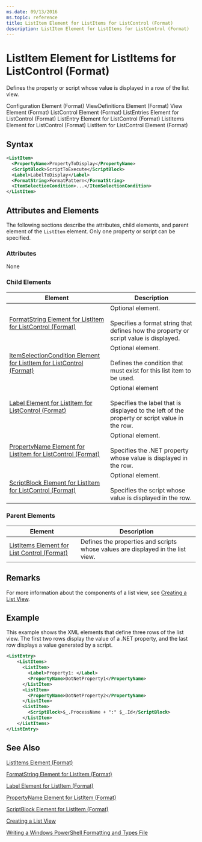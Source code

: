 ```yaml
---
ms.date: 09/13/2016
ms.topic: reference
title: ListItem Element for ListItems for ListControl (Format)
description: ListItem Element for ListItems for ListControl (Format)
---
```

# ListItem Element for ListItems for ListControl (Format)

Defines the property or script whose value is displayed in a row of the list view.

Configuration Element (Format)
ViewDefinitions Element (Format)
View Element (Format)
ListControl Element (Format)
ListEntries Element for ListControl (Format)
ListEntry Element for ListControl (Format)
ListItems Element for ListControl (Format)
ListItem for ListControl Element (Format)

## Syntax

```xml
<ListItem>
  <PropertyName>PropertyToDisplay</PropertyName>
  <ScriptBlock>ScriptToExecute</ScriptBlock>
  <Label>LabelToDisplay</Label>
  <FormatString>FormatPattern</FormatString>
  <ItemSelectionCondition>...</ItemSelectionCondition>
</ListItem>
```

## Attributes and Elements

The following sections describe the attributes, child elements, and parent element of the `ListItem` element. Only one property or script can be specified.

### Attributes

None

### Child Elements

|Element|Description|
|-------------|-----------------|
|[FormatString Element for ListItem for ListControl (Format)](./formatstring-element-for-listitem-for-listcontrol-format.md)|Optional element.<br /><br /> Specifies a format string that defines how the property or script value is displayed.|
|[ItemSelectionCondition Element for ListItem for ListControl (Format)](./itemselectioncondition-element-for-listitem-for-listcontrol-format.md)|Optional element.<br /><br /> Defines the condition that must exist for this list item to be used.|
|[Label Element for ListItem for ListControl (Format)](./label-element-for-listitem-for-listcontrol-format.md)|Optional element<br /><br /> Specifies the label that is displayed to the left of the property or script value in the row.|
|[PropertyName Element for ListItem for ListControl (Format)](./propertyname-element-for-listitem-for-listcontrol-format.md)|Optional element.<br /><br /> Specifies the .NET property whose value is displayed in the row.|
|[ScriptBlock Element for ListItem for ListControl (Format)](./scriptblock-element-for-listitem-for-listcontrol-format.md)|Optional element.<br /><br /> Specifies the script whose value is displayed in the row.|

### Parent Elements

|Element|Description|
|-------------|-----------------|
|[ListItems Element for List Control (Format)](./listitems-element-for-listentry-for-listcontrol-format.md)|Defines the properties and scripts whose values are displayed in the list view.|

## Remarks

For more information about the components of a list view, see [Creating a List View](./creating-a-list-view.md).

## Example

This example shows the XML elements that define three rows of the list view. The first two rows display the value of a .NET property, and the last row displays a value generated by a script.

```xml
<ListEntry>
    <ListItems>
      <ListItem>
        <Label>Property1: </Label>
        <PropertyName>DotNetProperty1</PropertyName>
      </ListItem>
      <ListItem>
        <PropertyName>DotNetProperty2</PropertyName>
      </ListItem>
      <ListItem>
        <ScriptBlock>$_.ProcessName + ":" $_.Id</ScriptBlock>
      </ListItem>
    </ListItems>
</ListEntry>

```

## See Also

[ListItems Element (Format)](./listitems-element-for-listentry-for-listcontrol-format.md)

[FormatString Element for ListItem (Format)](./formatstring-element-for-listitem-for-listcontrol-format.md)

[Label Element for ListItem (Format)](./label-element-for-listitem-for-listcontrol-format.md)

[PropertyName Element for ListItem (Format)](./propertyname-element-for-listitem-for-listcontrol-format.md)

[ScriptBlock Element for ListItem (Format)](./scriptblock-element-for-listitem-for-listcontrol-format.md)

[Creating a List View](./creating-a-list-view.md)

[Writing a Windows PowerShell Formatting and Types File](./writing-a-powershell-formatting-file.md)
